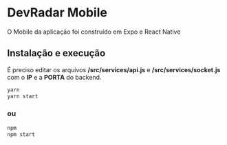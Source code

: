 # DevRadar Mobile

O Mobile da aplicação foi construído em Expo e React Native

## Instalação e execução

É preciso editar os arquivos **/src/services/api.js** e **/src/services/socket.js** com o **IP** e a **PORTA** do backend.

```bash
yarn
yarn start
```

### ou

```bash
npm
npm start
```
